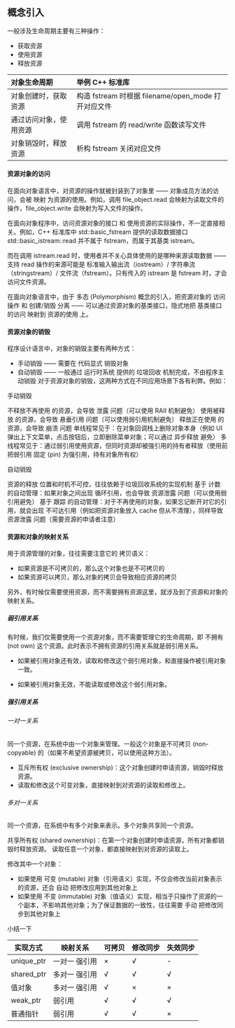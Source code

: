 ## 概念引入

一般涉及生命周期主要有三种操作：
- 获取资源	
- 使用资源
- 释放资源


| 对象生命周期      | 举例 C++ 标准库                               |
|:------------|:-----------------------------------------|
| 对象创建时，获取资源  | 构造 fstream 时根据 filename/open_mode 打开对应文件 |
| 通过访问对象，使用资源 | 调用 fstream 的 read/write 函数读写文件           |
| 对象销毁时，释放资源  | 析构 fstream 关闭对应文件                        |

#### 资源对象的访问

在面向对象语言中，对资源的操作就被封装到了对象里 —— 对象成员方法的访问，会被 映射 为资源的使用。例如，调用 file_object.read 会映射为读取文件的操作，file_object.write 会映射为写入文件的操作。

在面向对象程序中，访问资源对象的接口 和 使用资源的实际操作，不一定直接相关。例如，C++ 标准库中 std::basic_fstream 提供的读取数据接口 std::basic_istream::read 并不属于 fstream，而属于其基类 istream。

而在调用 istream.read 时，使用者并不关心具体使用的是哪种来源读取数据 —— 支持 read 操作的来源可能是 标准输入输出流（iostream）/ 字符串流（stringstream）/ 文件流（fstream）。只有传入的 istream 是 fstream 时，才会访问文件资源。

在面向对象语言中，由于 多态 (Polymorphism) 概念的引入，把资源对象的 访问操作 和 创建/销毁 分离 —— 可以通过资源对象的基类接口，隐式地把 基类接口的访问 映射到 资源的使用 上。

#### 资源对象的销毁
程序设计语言中，对象的销毁主要有两种方式：

- 手动销毁 —— 需要在 代码显式 销毁对象
- 自动销毁 —— 一般通过 运行时系统 提供的 垃圾回收 机制完成，不由程序主动销毁
对于资源对象的销毁，这两种方式在不同应用场景下各有利弊。例如：

手动销毁

不释放不再使用 的资源，会导致 泄露 问题（可以使用 RAII 机制避免）
使用被释放 的资源，会导致 悬垂引用 问题（可以使用弱引用机制避免）
释放正在使用 的资源，会导致 崩溃 问题
单线程常见于：在对象回调栈上删除对象本身（例如 UI 弹出上下文菜单，点击按钮后，立即删除菜单对象；可以通过 异步释放 避免）
多线程常见于：通过弱引用使用资源，但同时资源却被强引用的持有者释放（使用前把弱引用 固定 (pin) 为强引用，持有对象所有权）

自动销毁

资源的释放 位置和时机不可控，往往依赖于垃圾回收系统的实现机制
基于 计数 的自动管理：如果对象之间出现 循环引用，也会导致 资源泄露 问题（可以使用弱引用避免）
基于 跟踪 的自动管理：对于不再使用的对象，如果忘记断开对它的引用，就会出现 不可达引用（例如把资源对象放入 cache 但从不清理），同样导致 资源泄露 问题（需要资源的申请者注意）

#### 资源和对象的映射关系

用于资源管理的对象，往往需要注意它的 拷贝语义：

- 如果资源是不可拷贝的，那么这个对象也是不可拷贝的
- 如果资源可以拷贝，那么对象的拷贝会导致相应资源的拷贝

另外，有时候仅需要使用资源，而不需要拥有资源这里，就涉及到了资源和对象的映射关系。

##### 弱引用关系

有时候，我们仅需要使用一个资源对象，而不需要管理它的生命周期，即 不拥有 (not own) 这个资源。此时表示不拥有资源的引用关系就是弱引用关系。

- 如果被引用对象还有效，读取和修改这个弱引用对象，和直接操作被引用对象一致。

- 如果被引用对象无效，不能读取或修改这个弱引用对象。

##### 强引用关系

###### 一对一关系

同一个资源，在系统中由一个对象来管理。一般这个对象是不可拷贝 (non-copyable) 的（如果不希望资源被拷贝，可以使用这种方法）。

- 互斥所有权 (exclusive ownership)：这个对象创建时申请资源，销毁时释放资源。
- 读取和修改这个可变对象，直接映射到对资源的读取和修改上。

###### 多对一关系

同一个资源，在系统中有多个对象来表示。多个对象共享同一个资源。

共享所有权 (shared ownership)：在第一个对象创建时申请资源，所有对象都销毁时释放资源。
读取任意一个对象，都直接映射到对资源的读取上。

修改其中一个对象：
- 如果使用 可变 (mutable) 对象（引用语义）实现，不仅会修改当前对象表示的资源，还会 自动 把修改应用到其他对象上
- 如果使用 不变 (immutable) 对象（值语义）实现，相当于只操作了资源的一个副本，不影响其他对象；为了保证数据的一致性，往往需要 手动 把修改同步到其他对象上

小结一下


| 实现方式                                                                 | 映射关系                                                                | 可拷贝 | 修改同步 | 失效同步 |
|----------------------------------------------------------------------|---------------------------------------------------------------------|-----|------|------|
| unique_ptr                                                           | 一对一 强引用<span class="Apple-tab-span" style="white-space:pre"></span> | ×   | √    | -    |
| shared_ptr                                                           | 多对一 强引用                                                             | √   | √    | √    |
| 值对象                                                                  | 多对一 强引用<span class="Apple-tab-span" style="white-space:pre"></span> | √   | ×    | ×    |
| weak_ptr<span class="Apple-tab-span" style="white-space:pre"></span> | 弱引用                                                                 | √   | √    | √    |
| 普通指针                                                                 | 弱引用                                                                 | √   | √    | ×    |
